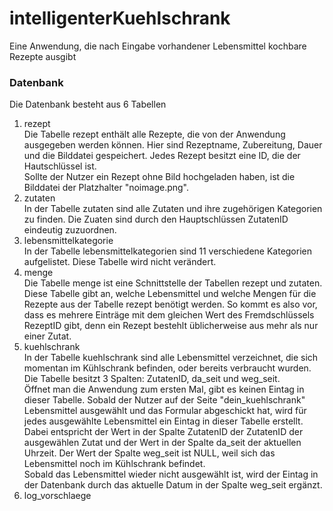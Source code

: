 # intelligenterKuehlschrank
Eine Anwendung, die nach Eingabe vorhandener Lebensmittel kochbare Rezepte ausgibt

### Datenbank

Die Datenbank besteht aus 6 Tabellen
1. rezept<br>
  Die Tabelle rezept enthält alle Rezepte, die von der Anwendung ausgegeben werden können. Hier sind Rezeptname, Zubereitung, Dauer und die Bilddatei gespeichert. Jedes Rezept besitzt eine ID, die der Hautschlüssel ist.<br>
  Sollte der Nutzer ein Rezept ohne Bild hochgeladen haben, ist die Bilddatei der Platzhalter "noimage.png".
2. zutaten<br>
  In der Tabelle zutaten sind alle Zutaten und ihre zugehörigen Kategorien zu finden. Die Zuaten sind durch den Hauptschlüssen ZutatenID eindeutig zuzuordnen.
3. lebensmittelkategorie<br>
  In der Tabelle lebensmittelkategorien sind 11 verschiedene Kategorien aufgelistet. Diese Tabelle wird nicht verändert.
4. menge<br>
  Die Tabelle menge ist eine Schnittstelle der Tabellen rezept und zutaten. Diese Tabelle gibt an, welche Lebensmittel und welche Mengen für die Rezepte aus der Tabelle rezept benötigt werden. So kommt es also vor, dass es mehrere Einträge mit dem gleichen Wert des Fremdschlüssels RezeptID gibt, denn ein Rezept bestehlt üblicherweise aus mehr als nur einer Zutat.
5. kuehlschrank<br>
  In der Tabelle kuehlschrank sind alle Lebensmittel verzeichnet, die sich momentan im Kühlschrank befinden, oder bereits verbraucht wurden.<br>
  Die Tabelle besitzt 3 Spalten: ZutatenID, da_seit und weg_seit.<br>
  Öffnet man die Anwendung zum ersten Mal, gibt es keinen Eintag in dieser Tabelle. Sobald der Nutzer auf der Seite "dein_kuehlschrank" Lebensmittel ausgewählt und das Formular abgeschickt hat, wird für jedes ausgewählte Lebensmittel ein Eintag in dieser Tabelle erstellt.<br>
  Dabei entspricht der Wert in der Spalte ZutatenID der ZutatenID der ausgewählen Zutat und der Wert in der Spalte da_seit der aktuellen Uhrzeit. Der Wert der Spalte weg_seit ist NULL, weil sich das Lebensmittel noch im Kühlschrank befindet.<br>
  Sobald das Lebensmittel wieder nicht ausgewählt ist, wird der Eintag in der Datenbank durch das aktuelle Datum in der Spalte weg_seit ergänzt.
6. log_vorschlaege<br>
